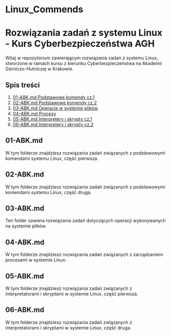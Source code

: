 ﻿# Linux_Commends

# Rozwiązania zadań z systemu Linux - Kurs Cyberbezpieczeństwa AGH

Witaj w repozytorium zawierającym rozwiązania zadań z systemu Linux, stworzone w ramach kursu z kierunku Cyberbezpieczeństwa na Akademii Górniczo-Hutniczej w Krakowie.

## Spis treści

1. [01-ABK.md Podstawowe komendy cz.1](/01-ABK.md)
2. [02-ABK.md Podstawowe komendy cz.2](/02-ABK.md)
3. [03-ABK.md Operacje w systemie plików](/03-ABK.md)
4. [04-ABK.md Procesy](/04-ABK.md)
5. [05-ABK.md Interpretery i skrypty cz.1](/05-ABK.md)
6. [06-ABK.md Interpretery i skrypty cz.2](/06-ABK.md)

## 01-ABK.md

W tym folderze znajdziesz rozwiązania zadań związanych z podstawowymi komendami systemu Linux, część pierwsza.

## 02-ABK.md

W tym folderze znajdziesz rozwiązania zadań związanych z podstawowymi komendami systemu Linux, część druga.

## 03-ABK.md

Ten folder zawiera rozwiązania zadań dotyczących operacji wykonywanych na systemie plików.

## 04-ABK.md

W tym folderze znajdziesz rozwiązania zadań związanych z zarządzaniem procesami w systemie Linux.

## 05-ABK.md

W tym folderze znajdziesz rozwiązania zadań związanych z interpretatorami i skryptami w systemie Linux, część pierwsza.

## 06-ABK.md

W tym folderze znajdziesz rozwiązania zadań związanych z interpretatorami i skryptami w systemie Linux, część druga.

